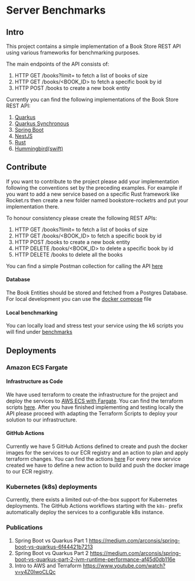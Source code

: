 # Server Benchmarks

## Intro

This project contains a simple implementation of a Book Store REST API using various frameworks for benchmarking purposes.

The main endpoints of the API consists of:

1) HTTP GET /books?limit=<LIMIT> to fetch a list of books of size <LIMIT>
2) HTTP GET /books/<BOOK_ID> to fetch a specific book by id
3) HTTP POST /books to create a new book entity

Currently you can find the following implementations of the Book Store REST API:

1) [Quarkus](./bookstore-quarkus-reactive)
2) [Quarkus Synchronous](./bookstore-quarkus-sync)
3) [Spring Boot](./bookstore-springboot)
4) [NestJS](./bookstore-nestjs)
5) [Rust](./bookstore-actix)
6) [Hummingbird(swift)](./bookstore-hummingbird)

## Contribute

If you want to contribute to the project please add your implementation following the conventions set by the preceding examples. 
For example if you want to add a new service based on a specific Rust framework like Rocket.rs then create a new folder named
bookstore-rocketrs and put your implementation there. 

To honour consistency please create the following REST APIs:

1) HTTP GET /books?limit=<LIMIT> to fetch a list of books of size <LIMIT>
2) HTTP GET /books/<BOOK_ID> to fetch a specific book by id
3) HTTP POST /books to create a new book entity
4) HTTP DELETE /books/<BOOK_ID> to delete a specific book by id
5) HTTP DELETE /books to delete all the books

You can find a simple Postman collection for calling the API [here](postman)

#### Database

The Book Entities should be stored and fetched from a Postgres Database. For local development you can use the [docker compose](docker-compose.yml) file

#### Local benchmarking

You can locally load and stress test your service using the k6 scripts you will find under [benchmarks](/benchmarks)


## Deployments

### Amazon ECS Fargate

#### Infrastructure as Code

We have used terraform to create the infrastructure for the project and deploy the services to [AWS ECS with Fargate](https://docs.aws.amazon.com/AmazonECS/latest/developerguide/AWS_Fargate.html). You can find the terraform scripts [here](./terraform).
After you have finished implementing and testing locally the API please proceed with adapting the Terraform Scripts to deploy your solution to our infrastructure.

#### GitHub Actions

Currently we have 5 GitHub Actions defined to create and push the docker images for the services to our ECR registry and an action to plan and apply terraform changes. You can find the actions [here](./.github)
For every new service created we have to define a new action to build and push the docker image to our ECR registry.



### Kubernetes (k8s) deployments

Currently, there exists a limited out-of-the-box support for Kubernetes deployments. 
The GitHub Actions workflows starting with the `k8s-` prefix automatically deploy the services to a configurable k8s instance.

### Publications

1. Spring Boot vs Quarkus Part 1 https://medium.com/arconsis/spring-boot-vs-quarkus-6f44421b7213
2. Spring Boot vs Quarkus Part 2 https://medium.com/arconsis/spring-boot-vs-quarkus-part-2-jvm-runtime-performance-af45d0db116e
3. Intro to AWS and Terraform https://www.youtube.com/watch?v=y4Z0IwoCLQc
